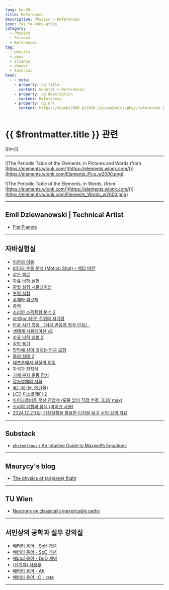 ```yaml
---
lang: ko-KR
title: References
description: Physics > References
icon: fas fa-book-atlas
category: 
  - Physics
  - Science
  - References
tag:
  - physics
  - phys
  - science
  - ebooks
  - tutorial
head:
  - - meta:
    - property: og:title
      content: General > References
    - property: og:description
      content: References
    - property: og:url
      content: https://chanhi2000.github.io/academics/phys/references.html
---
```


# {{ $frontmatter.title }} 관련

[[toc]]

---

![The Periodic Table of the Elements, in Pictures and Words (from [<VPIcon icon="fas fa-globe"/>https://elements.wlonk.com/](https://elements.wlonk.com/))](https://elements.wlonk.com/Elements_Pics_w2000.png) 
<!-- TODO: 로컬에 저장 -->

![The Periodic Table of the Elements, in Words, (from [<VPIcon icon="fas fa-globe"/>https://elements.wlonk.com/](https://elements.wlonk.com/))](https://elements.wlonk.com/Elements_Words_w2000.png) 
<!-- TODO: 로컬에 저장 -->

---

## Emil Dziewanowski | Technical Artist

- [Flat Planets](https://emildziewanowski.com/flat-planets/)

---

## 자바실험실

- [이온의 이동](https://javalab.org/ion_movement/)
- [비디오 운동 분석 (Motion Shot) – 베타 버전](https://javalab.org/motion_shot/)
- [같은 회로](https://javalab.org/same_circuit/)
- [자유 낙하 실험](https://javalab.org/free_falling/)
- [광학 실험 시뮬레이터](https://javalab.org/optics/)
- [부력 실험](https://javalab.org/buoyancy/)
- [홍채와 섬모체](https://javalab.org/iris_and_ciliary_body/)
- [중력](https://javalab.org/gravity/)
- [소리의 스펙트럼 분석 2](https://javalab.org/sound_fft_2/)
- [자석(or 지구) 주위의 자기장](https://javalab.org/magnet/)
- [반응 시간 측정 （시각 반응과 청각 반응）](https://javalab.org/reaction_time/)
- [생태계 시뮬레이션 v2](https://javalab.org/ecosystem2/)
- [자유 낙하 실험 2](https://javalab.org/free_falling_2/)
- [감압 용기](https://javalab.org/vacuum_jar/)
- [망막에 상이 맺히는 안구 모형](https://javalab.org/eye_model/)
- [물의 상태 2](https://javalab.org/status_of_water_2/)
- [네프론에서 물질의 이동](https://javalab.org/nephron/)
- [자석과 전자석](https://javalab.org/magnet_and_electromagnet/)
- [기체 분자 운동 장치](https://javalab.org/kinetic_theory_model/)
- [강자성체의 자화](https://javalab.org/magnetization/)
- [끓는점 (물, 에탄올)](https://javalab.org/boiling_point/)
- [LCD 디스플레이 2](https://javalab.org/lcd_display_2/)
- [마이크로비트 무선 전압계 (모듈 없이 직접 연결, 3.3V max)](https://javalab.org/microbit_mbl_volt/)
- [소리의 파형과 음색 (마이크 사용)](https://javalab.org/waveform/)
- [2024.12.21(토) 가상실험을 활용한 디지털 탐구 수업 강의 자료](https://javalab.org/2024-12-21/)

<!-- END: javalab.org -->

---

## Substack

- [`photonlines` / An Intuitive Guide to Maxwell’s Equations](https://photonlines.substack.com/p/an-intuitive-guide-to-maxwells-equations)

---

## Maurycy's blog

- [The physics of (airplane) flight](https://10maurycy10.github.io/misc/the_physics_of_flight/)

---

## TU Wien

- [Neutrons on classically inexplicable paths](https://www.tuwien.at/en/tu-wien/news/news-articles/news/neutronen-auf-klassisch-unerklaerlichen-bahnen)

---

## 서민상의 공학과 실무 강의실

- [배터리 용어 - SoH 개념](https://m.blog.naver.com/seo0511/223527913928)
- [배터리 용어 - SoC 개념](https://m.blog.naver.com/seo0511/223532594028)
- [배터리 용어 - DoD 개념](https://m.blog.naver.com/seo0511/223533133862)
- [(전기차) 사용후](https://m.blog.naver.com/seo0511/223535816457)
- [배터리 용어 - Ah](https://m.blog.naver.com/seo0511/223599462274)
- [배터리 용어 : C - rate](https://m.blog.naver.com/seo0511/223600342660)

<!-- END: seo0511 (blog.naver.com) -->

---

<TagLinks />